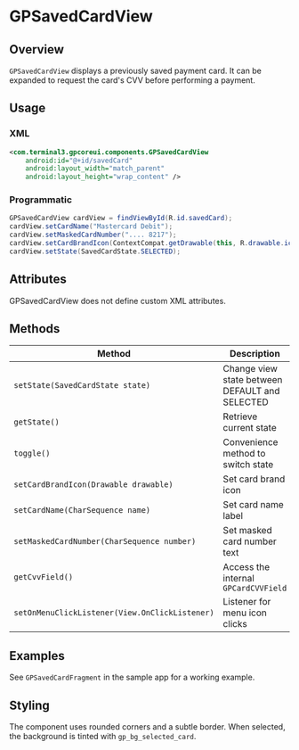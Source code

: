 # GPSavedCardView

## Overview
`GPSavedCardView` displays a previously saved payment card. It can be expanded to request the card's CVV before performing a payment.

## Usage
### XML
```xml
<com.terminal3.gpcoreui.components.GPSavedCardView
    android:id="@+id/savedCard"
    android:layout_width="match_parent"
    android:layout_height="wrap_content" />
```

### Programmatic
```java
GPSavedCardView cardView = findViewById(R.id.savedCard);
cardView.setCardName("Mastercard Debit");
cardView.setMaskedCardNumber(".... 8217");
cardView.setCardBrandIcon(ContextCompat.getDrawable(this, R.drawable.ic_card_brand_master));
cardView.setState(SavedCardState.SELECTED);
```

## Attributes
GPSavedCardView does not define custom XML attributes.

## Methods
| Method | Description |
|-------|-------------|
| `setState(SavedCardState state)` | Change view state between DEFAULT and SELECTED |
| `getState()` | Retrieve current state |
| `toggle()` | Convenience method to switch state |
| `setCardBrandIcon(Drawable drawable)` | Set card brand icon |
| `setCardName(CharSequence name)` | Set card name label |
| `setMaskedCardNumber(CharSequence number)` | Set masked card number text |
| `getCvvField()` | Access the internal `GPCardCVVField` |
| `setOnMenuClickListener(View.OnClickListener)` | Listener for menu icon clicks |

## Examples
See `GPSavedCardFragment` in the sample app for a working example.

## Styling
The component uses rounded corners and a subtle border. When selected, the background is tinted with `gp_bg_selected_card`.
